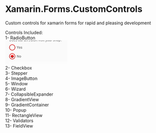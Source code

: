 # Xamarin.Forms.CustomControls
<p>Custom controls for xamarin forms for rapid and pleasing development</p>
<p>Controls Included:<br />1- RadioButton
<br />
  <img src="screenshot-1548241447447.jpg" width=200px/>
<br />2- Checkbox<br />3- Stepper<br />4- ImageButton<br />5- Window<br />6- Wizard<br />7- CollapsibleExpander<br />8- GradientView<br />9- GradientContainer<br />10- Popup<br />11- RectangleView<br />12- Validators<br />13- FieldView</p>
